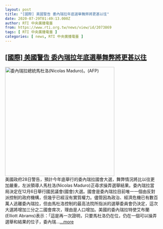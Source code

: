 ```yaml
---
layout: post
title: "[國際] 美國警告 委內瑞拉年底選舉舞弊將更甚以往"
date: 2020-07-29T01:49:13.000Z
author: RTI 中央廣播電臺
from: https://www.rti.org.tw/news/view/id/2073869
tags: [ RTI 中央廣播電臺 ]
categories: [ news, RTI 中央廣播電臺 ]
---
```

<!--1595987353000-->
[[國際] 美國警告 委內瑞拉年底選舉舞弊將更甚以往](https://www.rti.org.tw/news/view/id/2073869)
------

<div>
<img src="https://static.rti.org.tw/assets/thumbnails/2018/05/23/152703477164397.jpg" width="360" alt="委內瑞拉總統馬杜洛(Nicolas Maduro)。(AFP)" title="委內瑞拉總統馬杜洛(Nicolas Maduro)。(AFP)"><br>美國政府28日警告，預計今年底舉行的委內瑞拉國會大選，舞弊情況將比以往更加嚴重，左派領導人馬杜洛(Nicolas Maduro)正尋求操弄選舉結果。委內瑞拉當局決定在12月6日舉行國民議會(國會)大選。國會是委內瑞拉目前唯一一個由反對派控制的政府機構，但幾乎已經沒有實質權力。儘管因為政治、經濟危機已有數百萬人逃離委內瑞拉，但由馬杜洛控制的最高法院所指派的選舉委員會仍決定，這次大選將增加三分之二國會席次，理由是人口增加。美國的委內瑞拉特使艾布蘭(Elliott Abrams)表示：「這是再一次證明，只要馬杜洛仍在位，仍在一個可以操弄選舉和結果的位子，委內瑞...<a target="_blank" href="https://www.rti.org.tw/news/view/id/2073869">...more</a>
</div>
